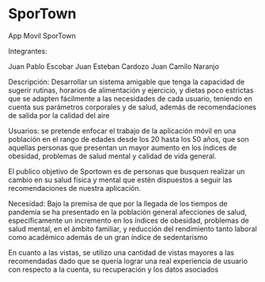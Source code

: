 # SporTown
 
App Movil SporTown

Integrantes:

Juan Pablo Escobar
Juan Esteban Cardozo
Juan Camilo Naranjo

Descripción: Desarrollar un sistema amigable que tenga la capacidad de sugerir rutinas, horarios de alimentación y ejercicio, y dietas poco estrictas que se adapten fácilmente a las necesidades de cada usuario, teniendo en cuenta sus parámetros corporales y de salud, además de recomendaciones de salida por la calidad del aire

Usuarios: se pretende enfocar el trabajo de la aplicación móvil en una población en el rango de edades desde los 20 hasta los 50 años, que son aquellas personas que presentan un mayor aumento en los índices de obesidad, problemas de salud mental y calidad de vida general.

El publico objetivo de Sportown es de personas que busquen realizar un cambio en su salud física y mental que estén dispuestos a seguir las recomendaciones de nuestra aplicación. 

Necesidad: Bajo la premisa de que por la llegada de los tiempos de pandemia se ha presentado en la población general afecciones de salud, específicamente un incremento en los índices de obesidad, problemas de salud mental, en el ámbito familiar, y reducción del rendimiento tanto laboral como académico además de un gran índice de sedentarismo

En cuanto a las vistas, se utilizo una cantidad de vistas mayores a las recomendadas dado que se quería lograr una real experiencia de usuario con respecto a la cuenta, su recuperación y los datos asociados
